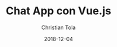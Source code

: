 ---
title: Chat App con Vue.js
date: 2018-12-04
author: Christian Tola
description:
    Vue.js es un Framework progresivo para el desarrollo de interfaces de usuario. A diferencia de otros Frameworks Vue.js esta desarrollado para comenzar un proyecto desde cero.
tags: [Angular, Angular-CLI, CLI]
---